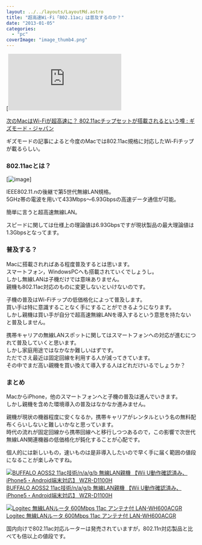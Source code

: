 ```yaml
---
layout: ../../layouts/LayoutMd.astro
title: "超高速Wi-Fi「802.11ac」は普及するのか？"
date: "2013-01-05"
categories: 
  - "pc"
coverImage: "image_thumb4.png"
---
```


[![http://www.gizmodo.jp/2013/01/macwifi80211ac.html](http://capture.heartrails.com/200x150/cool/1357345433953?http://www.gizmodo.jp/2013/01/macwifi80211ac.html "次のMacはWi-Fiが超高速に？ 802.11acチップセットが搭載されるという噂 : ギズモード・ジャパン")](http://www.gizmodo.jp/2013/01/macwifi80211ac.html)

[次のMacはWi-Fiが超高速に？ 802.11acチップセットが搭載されるという噂 : ギズモード・ジャパン](http://www.gizmodo.jp/2013/01/macwifi80211ac.html)

ギズモードの記事によると今度のMacでは802.11ac規格に対応したWi-Fiチップが載るらしい。

### 802.11acとは？

[![image](/archive/images/image_thumb4.png "image")]

IEEE802.11.nの後継で第5世代無線LAN規格。  
5GHz帯の電波を用いて433Mbps～6.93Gbpsの高速データ通信が可能。

簡単に言うと超高速無線LAN。

スピードに関しては仕様上の理論値は6.93Gbpsですが現状製品の最大理論値は1.3Gbpsとなってます。

### 普及する？

Macに搭載されればある程度普及するとは思います。  
スマートフォン，WindowsPCへも搭載されていくでしょうし。  
しかし無線LANは子機だけでは意味ありません。  
親機も802.11ac対応のものに変更しないといけないのです。

子機の普及はWi-Fiチップの低価格化によって普及します。  
買い手は特に意識することなく手にすることができるようになります。  
しかし親機は買い手が自分で超高速無線LANを導入するという意思を持たないと普及しません。

携帯キャリアの無線LANスポットに関してはスマートフォンへの対応が進むにつれて普及していくと思います。  
しかし家庭用途ではなかなか難しいはずです。  
ただでさえ最近は固定回線を利用する人が減ってきています。  
その中でまだ高い親機を買い換えて導入する人はどれだけいるでしょうか？

### まとめ

MacからiPhone，他のスマートフォンへと子機の普及は進んでいきます。  
しかし親機を含めた環境導入の普及はなかなか進みません。

親機が現状の機器程度に安くなるか，携帯キャリアがレンタルという名の無料配布くらいしないと難しいかなと思っています。  
時代の流れが固定回線から携帯回線へと移行しつつあるので，この影響で次世代無線LAN関連機器の低価格化が鈍化することが心配です。

個人的には新しいもの，速いものは是非導入したいので早く手に届く範囲の値段になることが楽しみですね。

[![BUFFALO AOSS2 11ac技術/n/a/g/b 無線LAN親機 【Wii U動作確認済み、iPhone5・Android端末対応】 WZR-D1100H](/archive/images/21fUccP8TpL._SL160_.jpg)  
BUFFALO AOSS2 11ac技術/n/a/g/b 無線LAN親機 【Wii U動作確認済み、iPhone5・Android端末対応】 WZR-D1100H  
](https://www.amazon.co.jp/exec/obidos/ASIN/B008BDHJ3O/mizuka123-22/ref=nosim)

[![Logitec 無線LANルータ 600Mbps 11ac アンテナ付 LAN-WH600ACGR](/archive/images/41m8gzn05WL._SL160_.jpg)  
Logitec 無線LANルータ 600Mbps 11ac アンテナ付 LAN-WH600ACGR  
](https://www.amazon.co.jp/exec/obidos/ASIN/B009GWTLH6/mizuka123-22/ref=nosim)

国内向けで802.11ac対応ルーターは発売されていますが，802.11n対応製品と比べても倍以上の値段です。
